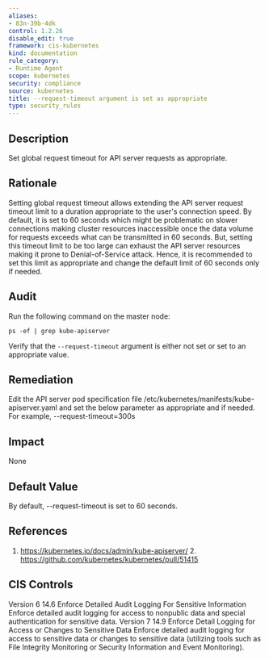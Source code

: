 ```yaml
---
aliases:
- 83n-39b-4dk
control: 1.2.26
disable_edit: true
framework: cis-kubernetes
kind: documentation
rule_category:
- Runtime Agent
scope: kubernetes
security: compliance
source: kubernetes
title: --request-timeout argument is set as appropriate
type: security_rules
---
```


## Description

Set global request timeout for API server requests as appropriate.

## Rationale

Setting global request timeout allows extending the API server request timeout limit to a duration appropriate to the user's connection speed. By default, it is set to 60 seconds which might be problematic on slower connections making cluster resources inaccessible once the data volume for requests exceeds what can be transmitted in 60 seconds. But, setting this timeout limit to be too large can exhaust the API server resources making it prone to Denial-of-Service attack. Hence, it is recommended to set this limit as appropriate and change the default limit of 60 seconds only if needed.

## Audit

Run the following command on the master node: 
```
ps -ef | grep kube-apiserver
```
Verify that the `--request-timeout` argument is either not set or set to an appropriate value.

## Remediation

Edit the API server pod specification file /etc/kubernetes/manifests/kube-apiserver.yaml and set the below parameter as appropriate and if needed. For example, --request-timeout=300s

## Impact

None

## Default Value

By default, --request-timeout is set to 60 seconds.

## References

1. https://kubernetes.io/docs/admin/kube-apiserver/ 2. https://github.com/kubernetes/kubernetes/pull/51415

## CIS Controls

Version 6 14.6 Enforce Detailed Audit Logging For Sensitive Information Enforce detailed audit logging for access to nonpublic data and special authentication for sensitive data. Version 7 14.9 Enforce Detail Logging for Access or Changes to Sensitive Data Enforce detailed audit logging for access to sensitive data or changes to sensitive data (utilizing tools such as File Integrity Monitoring or Security Information and Event Monitoring).
